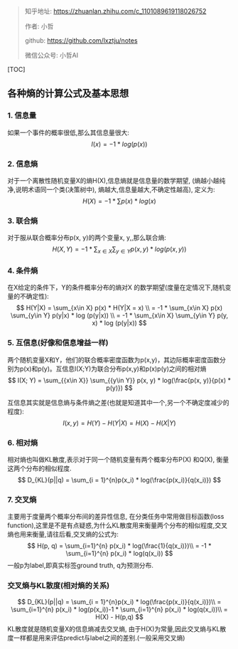 > 知乎地址:  https://zhuanlan.zhihu.com/c_1101089619118026752
>
> 作者:   小哲
>
> github:  https://github.com/lxztju/notes
>
> 微信公众号:  小哲AI



[TOC]

## 各种熵的计算公式及基本思想



### 1. 信息量

如果一个事件的概率很低,那么其信息量很大:
$$
I(x) = -1 * log(p(x))
$$


### 2. 信息熵

对于一个离散性随机变量X的熵H(X),信息熵就是信息量的数学期望, (熵越小越纯净,说明术语同一个类(决策树中), 熵越大,信息量越大,不确定性越高), 定义为:
$$
H(X) = -1 * \sum p(x) * log(x)
$$


### 3. 联合熵



对于服从联合概率分布p(x, y)的两个变量x, y,,那么联合熵:
$$
H(X, Y) = -1 * \sum_{x\in X} \sum_{y\in Y} p(x, y) * log (p(x, y))
$$



### 4. 条件熵



在X给定的条件下，Y的条件概率分布的熵对X 的数学期望(度量在定情况下,随机变量的不确定性):
$$
H(Y|X) = \sum_{x\in X} p(x) * H(Y|X = x)  \\
		= -1 * \sum_{x\in X} p(x) \sum_{y\in Y} p(y|x) * log (p(y|x)) \\
		= -1 * \sum_{x\in X} \sum_{y\in Y} p(y, x) * log (p(y|x))
$$





### 5. 互信息(好像和信息增益一样)



两个随机变量X和Y，他们的联合概率密度函数为p(x,y)，其边际概率密度函数分别为p(x)和p(y)。互信息I(X;Y)为联合分布p(x,y)和p(x)p(y)之间的相对熵
$$
I(X; Y) = \sum_{{x\in X}} \sum_{{y\in Y}} p(x, y) * log(\frac{p(x, y)}{p(x) * p(y)})
$$

互信息其实就是信息熵与条件熵之差(也就是知道其中一个,另一个不确定度减少的程度):
$$
I(x, y) = H(Y) - H(Y|X) = H(X) - H(X|Y)
$$




### 6. 相对熵



相对熵也叫做KL散度,表示对于同一个随机变量有两个概率分布P(X) 和Q(X), 衡量这两个分布的相似程度.
$$
D_{KL}(p||q) = \sum_{i = 1}^{n}p(x_i) * log(\frac{p(x_i)}{q(x_i)})
$$





### 7. 交叉熵

主要用于度量两个概率分布间的差异性信息, 在分类任务中常用做目标函数(loss function),这里是不是有点疑惑,为什么KL散度用来衡量两个分布的相似程度,交叉熵也用来衡量,请往后看,交叉熵的公式为:
$$
H(p, q) = \sum_{i=1}^{n} p(x_i) * log(\frac{1}{q(x_i)})\\
 = -1 * \sum_{i=1}^{n} p(x_i) * log(q(x_i))
$$
一般p为label,即真实标签ground truth, q为预测分布.



### 交叉熵与KL散度(相对熵的关系)


$$
D_{KL}(p||q) = \sum_{i = 1}^{n}p(x_i) * log(\frac{p(x_i)}{q(x_i)})\\
=  \sum_{i=1}^{n} p(x_i) * log(p(x_i))-1 * \sum_{i=1}^{n} p(x_i) * log(q(x_i))\\
= H(X) - H(p,q)
$$
KL散度就是随机变量X的信息熵减去交叉熵, 由于H(X)为常量,因此交叉熵与KL散度一样都是用来评估predict与label之间的差别.(一般采用交叉熵)